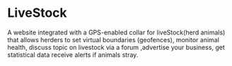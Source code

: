 # LiveStock
A website integrated with a GPS-enabled collar for liveStock(herd animals) that allows herders to set virtual boundaries (geofences), monitor animal health, discuss topic on livestock via a forum ,advertise your business, get statistical data receive alerts if animals stray.
